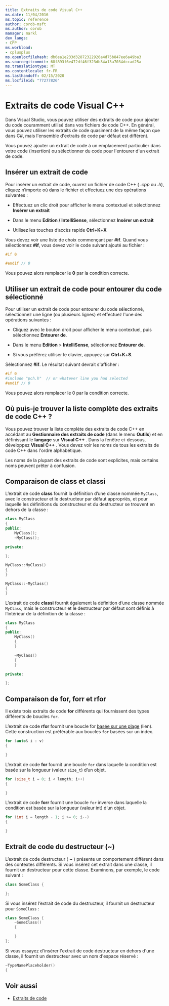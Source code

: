 ```yaml
---
title: Extraits de code Visual C++
ms.date: 11/04/2016
ms.topic: reference
author: corob-msft
ms.author: corob
manager: markl
dev_langs:
- CPP
ms.workload:
- cplusplus
ms.openlocfilehash: db6ea1e233d32872322926a4d75b847ee6a49ba3
ms.sourcegitcommit: 68f893f6e472df46f323db34a13a7034dccad25a
ms.translationtype: MT
ms.contentlocale: fr-FR
ms.lasthandoff: 02/15/2020
ms.locfileid: "77277826"
---
```

# <a name="visual-c-code-snippets"></a>Extraits de code Visual C++

Dans Visual Studio, vous pouvez utiliser des extraits de code pour ajouter du code couramment utilisé dans vos fichiers de code C++. En général, vous pouvez utiliser les extraits de code quasiment de la même façon que dans C#, mais l'ensemble d'extraits de code par défaut est différent.

Vous pouvez ajouter un extrait de code à un emplacement particulier dans votre code (insertion) ou sélectionner du code pour l'entourer d'un extrait de code.

## <a name="insert-a-code-snippet"></a>Insérer un extrait de code

Pour insérer un extrait de code, ouvrez un fichier de code C++ ( *.cpp* ou *.h*), cliquez n’importe où dans le fichier et effectuez une des opérations suivantes :

- Effectuez un clic droit pour afficher le menu contextuel et sélectionnez **Insérer un extrait**

- Dans le menu **Edition / IntelliSense**, sélectionnez **Insérer un extrait**

- Utilisez les touches d’accès rapide **Ctrl**+**K**+**X**

Vous devez voir une liste de choix commençant par **#if**. Quand vous sélectionnez **#if**, vous devez voir le code suivant ajouté au fichier :

```cpp
#if 0

#endif // 0
```

Vous pouvez alors remplacer le **0** par la condition correcte.

## <a name="use-a-code-snippet-to-surround-selected-code"></a>Utiliser un extrait de code pour entourer du code sélectionné

Pour utiliser un extrait de code pour entourer du code sélectionné, sélectionnez une ligne (ou plusieurs lignes) et effectuez l'une des opérations suivantes :

- Cliquez avec le bouton droit pour afficher le menu contextuel, puis sélectionnez **Entourer de**.

- Dans le menu **Edition** > **IntelliSense**, sélectionnez **Entourer de**.

- Si vous préférez utiliser le clavier, appuyez sur **Ctrl**+**K**+**S**.

Sélectionnez **#if**. Le résultat suivant devrait s'afficher :

```cpp
#if 0
#include "pch.h"  // or whatever line you had selected
#endif // 0
```

Vous pouvez alors remplacer le 0 par la condition correcte.

## <a name="where-can-i-find-a-complete-list-of-the-c-code-snippets"></a>Où puis-je trouver la liste complète des extraits de code C++ ?

Vous pouvez trouver la liste complète des extraits de code C++ en accédant au **Gestionnaire des extraits de code** (dans le menu **Outils**) et en définissant le **langage** sur **Visual C++** . Dans la fenêtre ci-dessous, développez **Visual C++** . Vous devez voir les noms de tous les extraits de code C++ dans l'ordre alphabétique.

Les noms de la plupart des extraits de code sont explicites, mais certains noms peuvent prêter à confusion.

## <a name="class-vs-classi"></a>Comparaison de class et classi

L’extrait de code **class** fournit la définition d’une classe nommée `MyClass`, avec le constructeur et le destructeur par défaut appropriés, et pour laquelle les définitions du constructeur et du destructeur se trouvent en dehors de la classe :

```cpp
class MyClass
{
public:
    MyClass();
    ~MyClass();

private:

};

MyClass::MyClass()
{
}

MyClass::~MyClass()
{
}
```

L’extrait de code **classi** fournit également la définition d’une classe nommée `MyClass`, mais le constructeur et le destructeur par défaut sont définis à l’intérieur de la définition de la classe :

```cpp
class MyClass
{
public:
    MyClass()
    {
    }

    ~MyClass()
    {
    }

private:

};
```

## <a name="for-vs-forr-vs-rfor"></a>Comparaison de for, forr et rfor

Il existe trois extraits de code **for** différents qui fournissent des types différents de boucles `for`.

L’extrait de code **rfor** fournit une boucle for [basée sur une plage](/cpp/cpp/range-based-for-statement-cpp) (lien). Cette construction est préférable aux boucles `for` basées sur un index.

```cpp
for (auto& i : v)
{

}
```

L’extrait de code **for** fournit une boucle `for` dans laquelle la condition est basée sur la longueur (valeur `size_t`) d’un objet.

```cpp
for (size_t i = 0; i < length; i++)
{

}
```

L’extrait de code **forr** fournit une boucle `for` inverse dans laquelle la condition est basée sur la longueur (valeur int) d’un objet.

```cpp
for (int i = length - 1; i >= 0; i--)
{

}
```

## <a name="the-destructor-snippet-"></a>Extrait de code du destructeur (~)

L’extrait de code destructeur ( **~** ) présente un comportement différent dans des contextes différents. Si vous insérez cet extrait dans une classe, il fournit un destructeur pour cette classe. Examinons, par exemple, le code suivant :

```cpp
class SomeClass {

};
```

Si vous insérez l’extrait de code du destructeur, il fournit un destructeur pour `SomeClass` :

```cpp
class SomeClass {
    ~SomeClass()
    {

    }
};
```

Si vous essayez d'insérer l'extrait de code destructeur en dehors d'une classe, il fournit un destructeur avec un nom d'espace réservé :

```cpp
~TypeNamePlaceholder()
{
```

## <a name="see-also"></a>Voir aussi

- [Extraits de code](../ide/code-snippets.md)